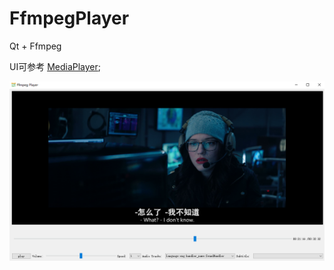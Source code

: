 # FfmpegPlayer
Qt   + Ffmpeg 

UI可参考 [MediaPlayer](https://github.com/RealChuan/AppTools);

<div align=center><img src="doc/player.png"></div>  
